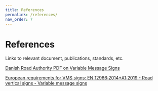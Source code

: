 ```yaml
---
title: References
permalink: /references/
nav_order: 7
---
```



# References
Links to relevant document, publications, standards, etc.


[Danish Road Authority PDF on Variable Message Signs](https://www.vejdirektoratet.dk/sites/default/files/2023-07/Projektering%20af%20variable%20vejtavler%20og%20vognbanesignaler%20webtilgængelig.pdf)


[European requirements for VMS signs: EN 12966:2014+A1:2019 - Road vertical signs - Variable message signs](https://standards.iteh.ai/catalog/standards/cen/e1ca2f41-d234-450e-b158-f0104ff1ad82/en-12966-2014a1-2018)

